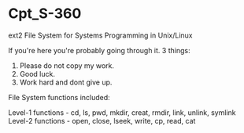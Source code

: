 # Cpt_S-360
ext2 File System for Systems Programming in Unix/Linux

If you're here you're probably going through it. 3 things:

1. Please do not copy my work.
2. Good luck. 
3. Work hard and dont give up.

File System functions included:

Level-1 functions - cd, ls, pwd, mkdir, creat, rmdir, link, unlink, symlink
Level-2 functions - open, close, lseek, write, cp, read, cat
